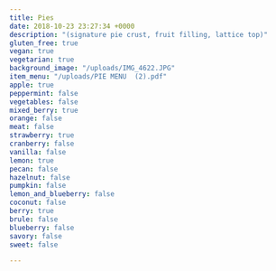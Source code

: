 ```yaml
---
title: Pies
date: 2018-10-23 23:27:34 +0000
description: "(signature pie crust, fruit filling, lattice top)"
gluten_free: true
vegan: true
vegetarian: true
background_image: "/uploads/IMG_4622.JPG"
item_menu: "/uploads/PIE MENU  (2).pdf"
apple: true
peppermint: false
vegetables: false
mixed_berry: true
orange: false
meat: false
strawberry: true
cranberry: false
vanilla: false
lemon: true
pecan: false
hazelnut: false
pumpkin: false
lemon_and_blueberry: false
coconut: false
berry: true
brule: false
blueberry: false
savory: false
sweet: false

---
```

